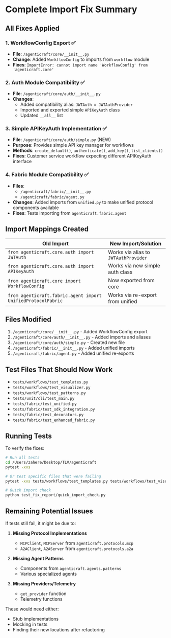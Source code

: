 # Complete Import Fix Summary

## All Fixes Applied

### 1. **WorkflowConfig Export** ✅
- **File**: `/agenticraft/core/__init__.py`
- **Change**: Added `WorkflowConfig` to imports from `workflow` module
- **Fixes**: `ImportError: cannot import name 'WorkflowConfig' from 'agenticraft.core'`

### 2. **Auth Module Compatibility** ✅
- **File**: `/agenticraft/core/auth/__init__.py`
- **Changes**:
  - Added compatibility alias: `JWTAuth = JWTAuthProvider`
  - Imported and exported simple `APIKeyAuth` class
  - Updated `__all__` list

### 3. **Simple APIKeyAuth Implementation** ✅
- **File**: `/agenticraft/core/auth/simple.py` (NEW)
- **Purpose**: Provides simple API key manager for workflows
- **Methods**: `create_default()`, `authenticate()`, `add_key()`, `list_clients()`
- **Fixes**: Customer service workflow expecting different APIKeyAuth interface

### 4. **Fabric Module Compatibility** ✅
- **Files**:
  - `/agenticraft/fabric/__init__.py`
  - `/agenticraft/fabric/agent.py`
- **Changes**: Added imports from `unified.py` to make unified protocol components available
- **Fixes**: Tests importing from `agenticraft.fabric.agent`

## Import Mappings Created

| Old Import | New Import/Solution |
|------------|-------------------|
| `from agenticraft.core.auth import JWTAuth` | Works via alias to `JWTAuthProvider` |
| `from agenticraft.core.auth import APIKeyAuth` | Works via new simple auth class |
| `from agenticraft.core import WorkflowConfig` | Now exported from core |
| `from agenticraft.fabric.agent import UnifiedProtocolFabric` | Works via re-export from unified |

## Files Modified

1. `/agenticraft/core/__init__.py` - Added WorkflowConfig export
2. `/agenticraft/core/auth/__init__.py` - Added imports and aliases
3. `/agenticraft/core/auth/simple.py` - Created new file
4. `/agenticraft/fabric/__init__.py` - Added unified imports
5. `/agenticraft/fabric/agent.py` - Added unified re-exports

## Test Files That Should Now Work

- `tests/workflows/test_templates.py`
- `tests/workflows/test_visualizer.py`
- `tests/workflows/test_patterns.py`
- `tests/unit/cli/test_main.py`
- `tests/fabric/test_unified.py`
- `tests/fabric/test_sdk_integration.py`
- `tests/fabric/test_decorators.py`
- `tests/fabric/test_enhanced_fabric.py`

## Running Tests

To verify the fixes:

```bash
# Run all tests
cd /Users/zahere/Desktop/TLV/agenticraft
pytest -xvs

# Or test specific files that were failing
pytest -xvs tests/workflows/test_templates.py tests/workflows/test_visualizer.py

# Quick import check
python test_fix_report/quick_import_check.py
```

## Remaining Potential Issues

If tests still fail, it might be due to:

1. **Missing Protocol Implementations**
   - `MCPClient`, `MCPServer` from `agenticraft.protocols.mcp`
   - `A2AClient`, `A2AServer` from `agenticraft.protocols.a2a`

2. **Missing Agent Patterns**
   - Components from `agenticraft.agents.patterns`
   - Various specialized agents

3. **Missing Providers/Telemetry**
   - `get_provider` function
   - Telemetry functions

These would need either:
- Stub implementations
- Mocking in tests
- Finding their new locations after refactoring
